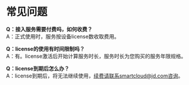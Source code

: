 # 常见问题

**Q：接入服务需要付费吗，如何收费？**  
A：正式使用时，服务按设备license数收取费用。    

**Q：license的使用有时间限制吗？**  
A：有。license激活后开始计算服务时长，服务时长为您购买的服务年限规格。 

**Q：license到期后怎么办？**  
A：license到期后，将无法继续使用，续费请联系smartcloud@jd.com咨询。  

